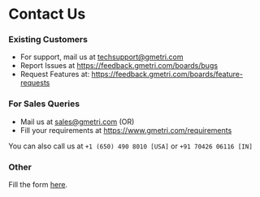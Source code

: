 # Contact Us

### Existing Customers

* For support, mail us at techsupport@gmetri.com
* Report Issues at https://feedback.gmetri.com/boards/bugs
* Request Features at: https://feedback.gmetri.com/boards/feature-requests

### For Sales Queries

* Mail us at sales@gmetri.com (OR)
* Fill your requirements at https://www.gmetri.com/requirements

You can also call us at `+1 (650) 490 8010 [USA]` or `+91 70426 06116 [IN]`

### Other

Fill the form [here](https://www.gmetri.com/contact).
